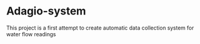 # Adagio-system
This project is a first attempt to create automatic data collection system for water flow readings 
